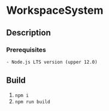 # WorkspaceSystem 

## Description

### Prerequisites
```
- Node.js LTS version (upper 12.0)
```

## Build

1. `npm i`
2. `npm run build`
